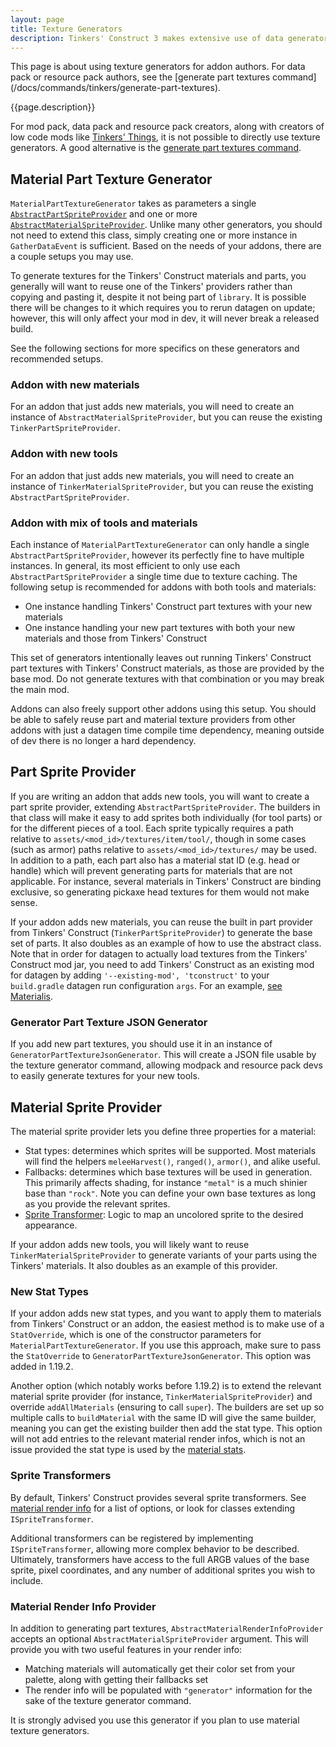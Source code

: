 ```yaml
---
layout: page
title: Texture Generators
description: Tinkers' Construct 3 makes extensive use of data generators to generate material variants of tool parts with more detail than a simple tint. This page documents those data generators for use by addon creators.
---
```

<div class="hatnote" markdown=1>
This page is about using texture generators for addon authors. For data pack or resource pack authors, see the [generate part textures command](/docs/commands/tinkers/generate-part-textures).
</div>

{{page.description}}

For mod pack, data pack and resource pack creators, along with creators of low code mods like [Tinkers' Things](/projects#tinkers-things), it is not possible to directly use texture generators. A good alternative is the [generate part textures command](/docs/commands/tinkers/generate-part-textures).

## Material Part Texture Generator

`MaterialPartTextureGenerator` takes as parameters a single [`AbstractPartSpriteProvider`](#part-sprite-provider) and one or more [`AbstractMaterialSpriteProvider`](#material-sprite-provider). Unlike many other generators, you should not need to extend this class, simply creating one or more instance in `GatherDataEvent` is sufficient. Based on the needs of your addons, there are a couple setups you may use.

To generate textures for the Tinkers' Construct materials and parts, you generally will want to reuse one of the Tinkers' providers rather than copying and pasting it, despite it not being part of `library`. It is possible there will be changes to it which requires you to rerun datagen on update; however, this will only affect your mod in dev, it will never break a released build.

See the following sections for more specifics on these generators and recommended setups.

### Addon with new materials

For an addon that just adds new materials, you will need to create an instance of `AbstractMaterialSpriteProvider`, but you can reuse the existing `TinkerPartSpriteProvider`.

### Addon with new tools

For an addon that just adds new materials, you will need to create an instance of `TinkerMaterialSpriteProvider`, but you can reuse the existing `AbstractPartSpriteProvider`.

### Addon with mix of tools and materials

Each instance of `MaterialPartTextureGenerator` can only handle a single `AbstractPartSpriteProvider`, however its perfectly fine to have multiple instances. In general, its most efficient to only use each `AbstractPartSpriteProvider` a single time due to texture caching. The following setup is recommended for addons with both tools and materials:

* One instance handling Tinkers' Construct part textures with your new materials
* One instance handling your new part textures with both your new materials and those from Tinkers' Construct

This set of generators intentionally leaves out running Tinkers' Construct part textures with Tinkers' Construct materials, as those are provided by the base mod. Do not generate textures with that combination or you may break the main mod.

Addons can also freely support other addons using this setup. You should be able to safely reuse part and material texture providers from other addons with just a datagen time compile time dependency, meaning outside of dev there is no longer a hard dependency.

## Part Sprite Provider

If you are writing an addon that adds new tools, you will want to create a part sprite provider, extending `AbstractPartSpriteProvider`. The builders in that class will make it easy to add sprites both individually (for tool parts) or for the different pieces of a tool. Each sprite typically requires a path relative to `assets/<mod_id>/textures/item/tool/`, though in some cases (such as armor) paths relative to `assets/<mod_id>/textures/` may be used. In addition to a path, each part also has a material stat ID (e.g. head or handle) which will prevent generating parts for materials that are not applicable. For instance, several materials in Tinkers' Construct are binding exclusive, so generating pickaxe head textures for them would not make sense.

If your addon adds new materials, you can reuse the built in part provider from Tinkers' Construct (`TinkerPartSpriteProvider`) to generate the base set of parts. It also doubles as an example of how to use the abstract class. Note that in order for datagen to actually load textures from the Tinkers' Construct mod jar, you need to add Tinkers' Construct as an existing mod for datagen by adding `'--existing-mod', 'tconstruct'` to your `build.gradle` datagen run configuration `args`. For an example, [see Materialis](https://github.com/RCXcrafter/Materialis/blob/10358fdbc22eb9d952b587eb540246049b50fd2c/build.gradle#L121).

### Generator Part Texture JSON Generator

If you add new part textures, you should use it in an instance of `GeneratorPartTextureJsonGenerator`. This will create a JSON file usable by the texture generator command, allowing modpack and resource pack devs to easily generate textures for your new tools.

## Material Sprite Provider

The material sprite provider lets you define three properties for a material:
* Stat types: determines which sprites will be supported. Most materials will find the helpers `meleeHarvest()`, `ranged()`, `armor()`, and alike useful.
* Fallbacks: determines which base textures will be used in generation. This primarily affects shading, for instance `"metal"` is a much shinier base than `"rock"`. Note you can define your own base textures as long as you provide the relevant sprites.
* [Sprite Transformer](#sprite-transformer): Logic to map an uncolored sprite to the desired appearance.

If your addon adds new tools, you will likely want to reuse `TinkerMaterialSpriteProvider` to generate variants of your parts using the Tinkers' materials. It also doubles as an example of this provider.

### New Stat Types

If your addon adds new stat types, and you want to apply them to materials from Tinkers' Construct or an addon, the easiest method is to make use of a `StatOverride`, which is one of the constructor parameters for `MaterialPartTextureGenerator`. If you use this approach, make sure to pass the `StatOverride` to `GeneratorPartTextureJsonGenerator`. This option was added in 1.19.2.

Another option (which notably works before 1.19.2) is to extend the relevant material sprite provider (for instance, `TinkerMaterialSpriteProvider`) and override `addAllMaterials` (ensuring to call `super`). The builders are set up so multiple calls to `buildMaterial` with the same ID will give the same builder, meaning you can get the existing builder then add the stat type. This option will not add entries to the relevant material render infos, which is not an issue provided the stat type is used by the [material stats](/docs/json/materials#stats).

### Sprite Transformers

By default, Tinkers' Construct provides several sprite transformers. See [material render info](/docs/json/material-render-info#sprite-transformers) for a list of options, or look for classes extending `ISpriteTransformer`.

Additional transformers can be registered by implementing `ISpriteTransformer`, allowing more complex behavior to be described. Ultimately, transformers have access to the full ARGB values of the base sprite, pixel coordinates, and any number of additional sprites you wish to include.

### Material Render Info Provider

In addition to generating part textures, `AbstractMaterialRenderInfoProvider` accepts an optional `AbstractMaterialSpriteProvider` argument. This will provide you with two useful features in your render info:

* Matching materials will automatically get their color set from your palette, along with getting their fallbacks set
* The render info will be populated with `"generator"` information for the sake of the texture generator command.

It is strongly advised you use this generator if you plan to use material texture generators.